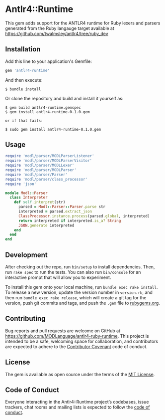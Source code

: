 # Antlr4::Runtime

This gem adds support for the ANTLR4 runtime for Ruby lexers and parsers generated from the Ruby langauge 
target available at https://github.com/twalmsley/antlr4/tree/ruby_dev
## Installation

Add this line to your application's Gemfile:

```ruby
gem 'antlr4-runtime'
```

And then execute:

    $ bundle install

Or clone the repository and build and install it yourself as:

    $ gem build antlr4-runtime.gemspec
    $ gem install antlr4-runtime-0.1.0.gem
    
    or if that fails:
    
    $ sudo gem install antlr4-runtime-0.1.0.gem

## Usage

```ruby
require 'modl/parser/MODLParserListener'
require 'modl/parser/MODLParserVisitor'
require 'modl/parser/MODLLexer'
require 'modl/parser/MODLParser'
require 'modl/parser/Parser'
require 'modl/parser/class_processor'
require 'json'

module Modl::Parser
  class Interpreter
    def self.interpret(str)
      parsed = Modl::Parser::Parser.parse str
      interpreted = parsed.extract_json
      ClassProcessor.instance.process(parsed.global, interpreted)
      return interpreted if interpreted.is_a? String
      JSON.generate interpreted
    end
  end
end
```

## Development

After checking out the repo, run `bin/setup` to install dependencies. Then, run `rake spec` to run the tests. You can also run `bin/console` for an interactive prompt that will allow you to experiment.

To install this gem onto your local machine, run `bundle exec rake install`. To release a new version, update the version number in `version.rb`, and then run `bundle exec rake release`, which will create a git tag for the version, push git commits and tags, and push the `.gem` file to [rubygems.org](https://rubygems.org).

## Contributing

Bug reports and pull requests are welcome on GitHub at https://github.com/MODLanguage/antlr4-ruby-runtime. This project is intended to be a safe, welcoming space for collaboration, and contributors are expected to adhere to the [Contributor Covenant](http://contributor-covenant.org) code of conduct.

## License

The gem is available as open source under the terms of the [MIT License](https://opensource.org/licenses/MIT).

## Code of Conduct

Everyone interacting in the Antlr4::Runtime project’s codebases, issue trackers, chat rooms and mailing lists is expected to follow the [code of conduct](https://github.com/[USERNAME]/antlr4-runtime/blob/master/CODE_OF_CONDUCT.md).
